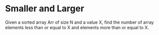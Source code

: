 # Smaller and Larger
Given a sorted array Arr of size N and a value X, find the number of array elements less than or equal to X and elements more than or equal to X. 
